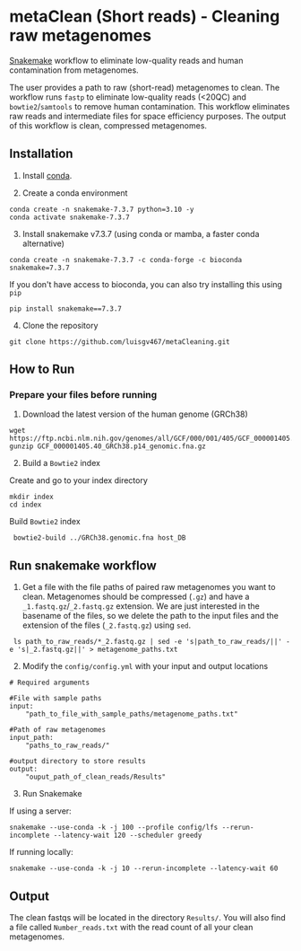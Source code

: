 # metaClean (Short reads) - Cleaning raw metagenomes
[Snakemake](https://snakemake.readthedocs.io/en/stable/getting_started/installation.html) workflow to eliminate low-quality reads and human contamination from metagenomes. 

The user provides a path to raw (short-read) metagenomes to clean. The workflow runs `fastp` to eliminate low-quality reads (<20QC) and `bowtie2`/`samtools` to remove human contamination. This workflow eliminates raw reads and intermediate files for space efficiency purposes. The output of this workflow is clean, compressed metagenomes. 

## Installation

1. Install [conda](https://docs.conda.io/projects/conda/en/latest/user-guide/install/index.html).
   
3. Create a conda environment
   
<pre><code>conda create -n snakemake-7.3.7 python=3.10 -y 
conda activate snakemake-7.3.7</code></pre> 

3. Install snakemake v7.3.7 (using conda or mamba, a faster conda alternative)

<pre><code>conda create -n snakemake-7.3.7 -c conda-forge -c bioconda snakemake=7.3.7</code></pre>

If you don't have access to bioconda, you can also try installing this using `pip`

<pre><code>pip install snakemake==7.3.7</code></pre>

4. Clone the repository

<pre><code>git clone https://github.com/luisgv467/metaCleaning.git</code></pre>

## How to Run

### Prepare your files before running

1. Download the latest version of the human genome (GRCh38)

<pre><code>wget https://ftp.ncbi.nlm.nih.gov/genomes/all/GCF/000/001/405/GCF_000001405.40_GRCh38.p14/GCF_000001405.40_GRCh38.p14_genomic.fna.gz
gunzip GCF_000001405.40_GRCh38.p14_genomic.fna.gz</code></pre>

2. Build a `Bowtie2` index

Create and go to your index directory

<pre><code>mkdir index 
cd index</code></pre>

Build `Bowtie2` index
<pre><code> bowtie2-build ../GRCh38.genomic.fna host_DB </code></pre>

## Run snakemake workflow

1. Get a file with the file paths of paired raw metagenomes you want to clean. Metagenomes should be compressed (`.gz`) and have a `_1.fastq.gz`/`_2.fastq.gz` extension. We are just interested in the basename of the files, so we delete the path to the input files and the extension of the files (`_2.fastq.gz`) using `sed`. 

<pre><code> ls path_to_raw_reads/*_2.fastq.gz | sed -e 's|path_to_raw_reads/||' -e 's|_2.fastq.gz||' > metagenome_paths.txt </pre></code> 

2. Modify the `config/config.yml` with your input and output locations

<pre><code># Required arguments

#File with sample paths
input:
    "path_to_file_with_sample_paths/metagenome_paths.txt" 

#Path of raw metagenomes
input_path:
    "paths_to_raw_reads/" 

#output directory to store results
output:
    "ouput_path_of_clean_reads/Results" </pre></code>

3. Run Snakemake

If using a server:
<pre><code>snakemake --use-conda -k -j 100 --profile config/lfs --rerun-incomplete --latency-wait 120 --scheduler greedy </pre></code>

If running locally:
<pre><code>snakemake --use-conda -k -j 10 --rerun-incomplete --latency-wait 60 </pre></code>

## Output

The clean fastqs will be located in the directory `Results/`. You will also find a file called `Number_reads.txt` with the read count of all your clean metagenomes.  




